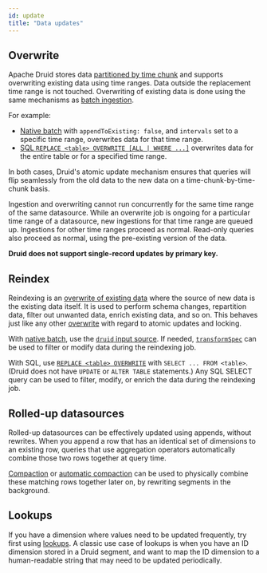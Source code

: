 ```yaml
---
id: update
title: "Data updates"
---
```


<!--
  ~ Licensed to the Apache Software Foundation (ASF) under one
  ~ or more contributor license agreements.  See the NOTICE file
  ~ distributed with this work for additional information
  ~ regarding copyright ownership.  The ASF licenses this file
  ~ to you under the Apache License, Version 2.0 (the
  ~ "License"); you may not use this file except in compliance
  ~ with the License.  You may obtain a copy of the License at
  ~
  ~   http://www.apache.org/licenses/LICENSE-2.0
  ~
  ~ Unless required by applicable law or agreed to in writing,
  ~ software distributed under the License is distributed on an
  ~ "AS IS" BASIS, WITHOUT WARRANTIES OR CONDITIONS OF ANY
  ~ KIND, either express or implied.  See the License for the
  ~ specific language governing permissions and limitations
  ~ under the License.
  -->

## Overwrite

Apache Druid stores data [partitioned by time chunk](../design/architecture.md#datasources-and-segments) and supports
overwriting existing data using time ranges. Data outside the replacement time range is not touched. Overwriting of
existing data is done using the same mechanisms as [batch ingestion](../ingestion/index.md#batch).

For example:

- [Native batch](../ingestion/native-batch.md) with `appendToExisting: false`, and `intervals` set to a specific
  time range, overwrites data for that time range.
- [SQL `REPLACE <table> OVERWRITE [ALL | WHERE ...]`](../multi-stage-query/reference.md#replace) overwrites data for
  the entire table or for a specified time range.

In both cases, Druid's atomic update mechanism ensures that queries will flip seamlessly from the old data to the new
data on a time-chunk-by-time-chunk basis.

Ingestion and overwriting cannot run concurrently for the same time range of the same datasource. While an overwrite job
is ongoing for a particular time range of a datasource, new ingestions for that time range are queued up. Ingestions for
other time ranges proceed as normal. Read-only queries also proceed as normal, using the pre-existing version of the
data.

**Druid does not support single-record updates by primary key.**

## Reindex

Reindexing is an [overwrite of existing data](#overwrite) where the source of new data is the existing data itself. It
is used to perform schema changes, repartition data, filter out unwanted data, enrich existing data, and so on. This
behaves just like any other [overwrite](#overwrite) with regard to atomic updates and locking.

With [native batch](../ingestion/native-batch.md), use the [`druid` input
source](../ingestion/native-batch-input-source.md#druid-input-source). If needed,
[`transformSpec`](../ingestion/ingestion-spec.md#transformspec) can be used to filter or modify data during the
reindexing job.

With SQL, use [`REPLACE <table> OVERWRITE`](../multi-stage-query/reference.md#replace) with `SELECT ... FROM <table>`.
(Druid does not have `UPDATE` or `ALTER TABLE` statements.) Any SQL SELECT query can be used to filter,
modify, or enrich the data during the reindexing job.

## Rolled-up datasources

Rolled-up datasources can be effectively updated using appends, without rewrites. When you append a row that has an
identical set of dimensions to an existing row, queries that use aggregation operators automatically combine those two
rows together at query time.

[Compaction](compaction.md) or [automatic compaction](automatic-compaction.md) can be used to physically combine these
matching rows together later on, by rewriting segments in the background.

## Lookups

If you have a dimension where values need to be updated frequently, try first using [lookups](../querying/lookups.md). A
classic use case of lookups is when you have an ID dimension stored in a Druid segment, and want to map the ID dimension to a
human-readable string that may need to be updated periodically.
